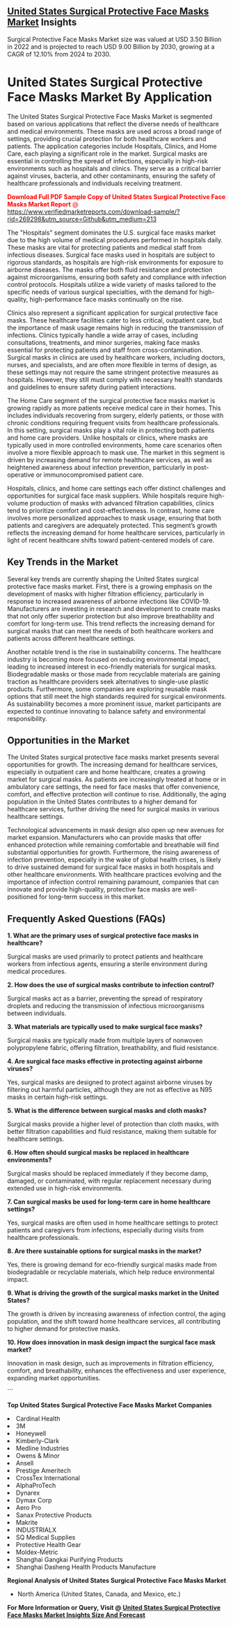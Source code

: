 <h2><a href="https://www.verifiedmarketreports.com/download-sample/?rid=269298&amp;utm_source=Github&amp;utm_medium=213" target="_blank">United States Surgical Protective Face Masks Market</a> Insights</h2><p>Surgical Protective Face Masks Market size was valued at USD 3.50 Billion in 2022 and is projected to reach USD 9.00 Billion by 2030, growing at a CAGR of 12.10% from 2024 to 2030.</p><p><h1>United States Surgical Protective Face Masks Market By Application</h1><p>The United States Surgical Protective Face Masks Market is segmented based on various applications that reflect the diverse needs of healthcare and medical environments. These masks are used across a broad range of settings, providing crucial protection for both healthcare workers and patients. The application categories include Hospitals, Clinics, and Home Care, each playing a significant role in the market. Surgical masks are essential in controlling the spread of infections, especially in high-risk environments such as hospitals and clinics. They serve as a critical barrier against viruses, bacteria, and other contaminants, ensuring the safety of healthcare professionals and individuals receiving treatment.</p><p><p><span class=""><span style="color: #ff0000;"><strong>Download Full PDF Sample Copy of United States Surgical Protective Face Masks Market Report</strong> @ </span><a href="https://www.verifiedmarketreports.com/download-sample/?rid=269298&amp;utm_source=Github&amp;utm_medium=213" target="_blank">https://www.verifiedmarketreports.com/download-sample/?rid=269298&amp;utm_source=Github&amp;utm_medium=213</a></span></p></p><p>The "Hospitals" segment dominates the U.S. surgical face masks market due to the high volume of medical procedures performed in hospitals daily. These masks are vital for protecting patients and medical staff from infectious diseases. Surgical face masks used in hospitals are subject to rigorous standards, as hospitals are high-risk environments for exposure to airborne diseases. The masks offer both fluid resistance and protection against microorganisms, ensuring both safety and compliance with infection control protocols. Hospitals utilize a wide variety of masks tailored to the specific needs of various surgical specialties, with the demand for high-quality, high-performance face masks continually on the rise.</p><p>Clinics also represent a significant application for surgical protective face masks. These healthcare facilities cater to less critical, outpatient care, but the importance of mask usage remains high in reducing the transmission of infections. Clinics typically handle a wide array of cases, including consultations, treatments, and minor surgeries, making face masks essential for protecting patients and staff from cross-contamination. Surgical masks in clinics are used by healthcare workers, including doctors, nurses, and specialists, and are often more flexible in terms of design, as these settings may not require the same stringent protective measures as hospitals. However, they still must comply with necessary health standards and guidelines to ensure safety during patient interactions.</p><p>The Home Care segment of the surgical protective face masks market is growing rapidly as more patients receive medical care in their homes. This includes individuals recovering from surgery, elderly patients, or those with chronic conditions requiring frequent visits from healthcare professionals. In this setting, surgical masks play a vital role in protecting both patients and home care providers. Unlike hospitals or clinics, where masks are typically used in more controlled environments, home care scenarios often involve a more flexible approach to mask use. The market in this segment is driven by increasing demand for remote healthcare services, as well as heightened awareness about infection prevention, particularly in post-operative or immunocompromised patient care.</p><p>Hospitals, clinics, and home care settings each offer distinct challenges and opportunities for surgical face mask suppliers. While hospitals require high-volume production of masks with advanced filtration capabilities, clinics tend to prioritize comfort and cost-effectiveness. In contrast, home care involves more personalized approaches to mask usage, ensuring that both patients and caregivers are adequately protected. This segment’s growth reflects the increasing demand for home healthcare services, particularly in light of recent healthcare shifts toward patient-centered models of care.</p><h2>Key Trends in the Market</h2><p>Several key trends are currently shaping the United States surgical protective face masks market. First, there is a growing emphasis on the development of masks with higher filtration efficiency, particularly in response to increased awareness of airborne infections like COVID-19. Manufacturers are investing in research and development to create masks that not only offer superior protection but also improve breathability and comfort for long-term use. This trend reflects the increasing demand for surgical masks that can meet the needs of both healthcare workers and patients across different healthcare settings.</p><p>Another notable trend is the rise in sustainability concerns. The healthcare industry is becoming more focused on reducing environmental impact, leading to increased interest in eco-friendly materials for surgical masks. Biodegradable masks or those made from recyclable materials are gaining traction as healthcare providers seek alternatives to single-use plastic products. Furthermore, some companies are exploring reusable mask options that still meet the high standards required for surgical environments. As sustainability becomes a more prominent issue, market participants are expected to continue innovating to balance safety and environmental responsibility.</p><h2>Opportunities in the Market</h2><p>The United States surgical protective face masks market presents several opportunities for growth. The increasing demand for healthcare services, especially in outpatient care and home healthcare, creates a growing market for surgical masks. As patients are increasingly treated at home or in ambulatory care settings, the need for face masks that offer convenience, comfort, and effective protection will continue to rise. Additionally, the aging population in the United States contributes to a higher demand for healthcare services, further driving the need for surgical masks in various healthcare settings.</p><p>Technological advancements in mask design also open up new avenues for market expansion. Manufacturers who can provide masks that offer enhanced protection while remaining comfortable and breathable will find substantial opportunities for growth. Furthermore, the rising awareness of infection prevention, especially in the wake of global health crises, is likely to drive sustained demand for surgical face masks in both hospitals and other healthcare environments. With healthcare practices evolving and the importance of infection control remaining paramount, companies that can innovate and provide high-quality, protective face masks are well-positioned for long-term success in this market.</p><h2>Frequently Asked Questions (FAQs)</h2><p><strong>1. What are the primary uses of surgical protective face masks in healthcare?</strong></p><p>Surgical masks are used primarily to protect patients and healthcare workers from infectious agents, ensuring a sterile environment during medical procedures.</p><p><strong>2. How does the use of surgical masks contribute to infection control?</strong></p><p>Surgical masks act as a barrier, preventing the spread of respiratory droplets and reducing the transmission of infectious microorganisms between individuals.</p><p><strong>3. What materials are typically used to make surgical face masks?</strong></p><p>Surgical masks are typically made from multiple layers of nonwoven polypropylene fabric, offering filtration, breathability, and fluid resistance.</p><p><strong>4. Are surgical face masks effective in protecting against airborne viruses?</strong></p><p>Yes, surgical masks are designed to protect against airborne viruses by filtering out harmful particles, although they are not as effective as N95 masks in certain high-risk settings.</p><p><strong>5. What is the difference between surgical masks and cloth masks?</strong></p><p>Surgical masks provide a higher level of protection than cloth masks, with better filtration capabilities and fluid resistance, making them suitable for healthcare settings.</p><p><strong>6. How often should surgical masks be replaced in healthcare environments?</strong></p><p>Surgical masks should be replaced immediately if they become damp, damaged, or contaminated, with regular replacement necessary during extended use in high-risk environments.</p><p><strong>7. Can surgical masks be used for long-term care in home healthcare settings?</strong></p><p>Yes, surgical masks are often used in home healthcare settings to protect patients and caregivers from infections, especially during visits from healthcare professionals.</p><p><strong>8. Are there sustainable options for surgical masks in the market?</strong></p><p>Yes, there is growing demand for eco-friendly surgical masks made from biodegradable or recyclable materials, which help reduce environmental impact.</p><p><strong>9. What is driving the growth of the surgical masks market in the United States?</strong></p><p>The growth is driven by increasing awareness of infection control, the aging population, and the shift toward home healthcare services, all contributing to higher demand for protective masks.</p><p><strong>10. How does innovation in mask design impact the surgical face mask market?</strong></p><p>Innovation in mask design, such as improvements in filtration efficiency, comfort, and breathability, enhances the effectiveness and user experience, expanding market opportunities.</p>```</p><p><strong>Top United States Surgical Protective Face Masks Market Companies</strong></p><div data-test-id=""><p><li>Cardinal Health</li><li> 3M</li><li> Honeywell</li><li> Kimberly-Clark</li><li> Medline Industries</li><li> Owens & Minor</li><li> Ansell</li><li> Prestige Ameritech</li><li> CrossTex International</li><li> AlphaProTech</li><li> Dynarex</li><li> Dymax Corp</li><li> Aero Pro</li><li> Sanax Protective Products</li><li> Makrite</li><li> INDUSTRIALX</li><li> SQ Medical Supplies</li><li> Protective Health Gear</li><li> Moldex-Metric</li><li> Shanghai Gangkai Purifying Products</li><li> Shanghai Dasheng Health Products Manufacture</li></p><div><strong>Regional Analysis of&nbsp;United States Surgical Protective Face Masks Market</strong></div><ul><li dir="ltr"><p dir="ltr">North America&nbsp;(United States, Canada, and Mexico, etc.)</p></li></ul><p><strong>For More Information or Query, Visit @&nbsp;</strong><strong><a href="https://www.verifiedmarketreports.com/product/surgical-protective-face-masks-market/?utm_source=Github&amp;utm_medium=213" target="_blank">United States Surgical Protective Face Masks Market Insights Size And Forecast</a></strong></p></div>
